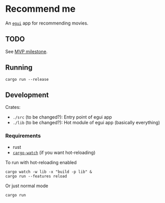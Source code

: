 # Recommend me

An [`egui`](https://github.com/emilk/egui) app for recommending movies.

## TODO

See [MVP milestone](https://github.com/m-spitfire/meepls/milestone/1).

## Running

```
cargo run --release
```

## Development

Crates:
- `./src` (to be changed?): Entry point of egui app
- `./lib` (to be changed?): Hot module of egui app (basically everything)

### Requirements
- rust
- [`cargo-watch`](https://crates.io/crates/cargo-watch) (if you want hot-reloading)

To run with hot-reloading enabled

```
cargo watch -w lib -x "build -p lib" &
cargo run --features reload
```

Or just normal mode

```
cargo run
```
